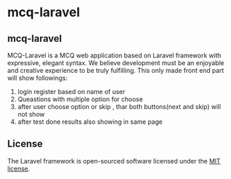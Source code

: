 # mcq-laravel
## mcq-laravel
MCQ-Laravel is a MCQ web application based on Laravel framework with expressive, elegant syntax. We believe development must be an enjoyable and creative experience to be truly fulfilling. This only made front end part will show followings:
1. login register based on name of user
2. Queastions with multiple option for choose
3. after user choose option or skip , thar both buttons(next and skip) will not show 
3. after test done results also showing in same page


## License

The Laravel framework is open-sourced software licensed under the [MIT license](https://opensource.org/licenses/MIT).
